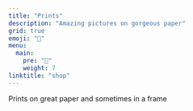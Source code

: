 ```yaml
---
title: "Prints"
description: "Amazing pictures on gorgeous paper"
grid: true
emoji: "💸"
menu:
  main:
    pre: "💸"
    weight: 7
linktitle: "shop"
---
```


Prints on great paper and sometimes in a frame
